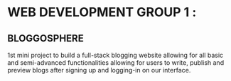 # WEB DEVELOPMENT GROUP 1 : 
## BLOGGOSPHERE
1st mini project to build a full-stack blogging website allowing for all basic and semi-advanced functionalities allowing for users to write, publish and preview blogs after signing up and logging-in on our interface.
